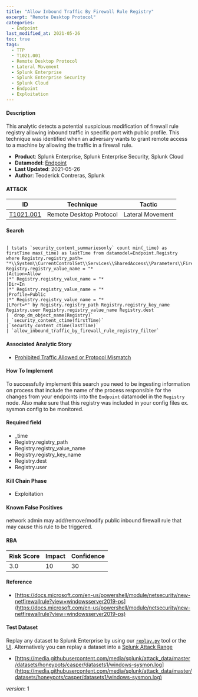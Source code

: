 ```yaml
---
title: "Allow Inbound Traffic By Firewall Rule Registry"
excerpt: "Remote Desktop Protocol"
categories:
  - Endpoint
last_modified_at: 2021-05-26
toc: true
tags:
  - TTP
  - T1021.001
  - Remote Desktop Protocol
  - Lateral Movement
  - Splunk Enterprise
  - Splunk Enterprise Security
  - Splunk Cloud
  - Endpoint
  - Exploitation
---
```




#### Description

This analytic detects a potential suspicious modification of firewall rule registry allowing inbound traffic in specific port with public profile. This technique was identified when an adversary wants to grant remote access to a machine by allowing the traffic in a firewall rule.

- **Product**: Splunk Enterprise, Splunk Enterprise Security, Splunk Cloud
- **Datamodel**: [Endpoint](https://docs.splunk.com/Documentation/CIM/latest/User/Endpoint)
- **Last Updated**: 2021-05-26
- **Author**: Teoderick Contreras, Splunk


#### ATT&CK

| ID          | Technique   | Tactic       |
| ----------- | ----------- |--------------|
| [T1021.001](https://attack.mitre.org/techniques/T1021/001/) | Remote Desktop Protocol | Lateral Movement |


#### Search

```

| tstats `security_content_summariesonly` count min(_time) as firstTime max(_time) as lastTime from datamodel=Endpoint.Registry where Registry.registry_path= "*\\System\\CurrentControlSet\\Services\\SharedAccess\\Parameters\\FirewallPolicy\\FirewallRules\\*" Registry.registry_value_name = "*
|Action=Allow
|*" Registry.registry_value_name = "*
|Dir=In
|*" Registry.registry_value_name = "*
|Profile=Public
|*" Registry.registry_value_name = "*
|LPort=*" by Registry.registry_path Registry.registry_key_name Registry.user Registry.registry_value_name Registry.dest 
| `drop_dm_object_name(Registry)` 
| `security_content_ctime(firstTime)` 
|`security_content_ctime(lastTime)` 
| `allow_inbound_traffic_by_firewall_rule_registry_filter`
```

#### Associated Analytic Story
* [Prohibited Traffic Allowed or Protocol Mismatch](_stories/prohibited_traffic_allowed_or_protocol_mismatch)


#### How To Implement
To successfully implement this search you need to be ingesting information on process that include the name of the process responsible for the changes from your endpoints into the `Endpoint` datamodel in the `Registry` node. Also make sure that this registry was included in your config files ex. sysmon config to be monitored.

#### Required field
* _time
* Registry.registry_path
* Registry.registry_value_name
* Registry.registry_key_name
* Registry.dest
* Registry.user


#### Kill Chain Phase
* Exploitation


#### Known False Positives
network admin may add/remove/modify public inbound firewall rule that may cause this rule to be triggered.



#### RBA

| Risk Score  | Impact      | Confidence   |
| ----------- | ----------- |--------------|
| 3.0 | 10 | 30 |



#### Reference

* [https://docs.microsoft.com/en-us/powershell/module/netsecurity/new-netfirewallrule?view=windowsserver2019-ps](https://docs.microsoft.com/en-us/powershell/module/netsecurity/new-netfirewallrule?view=windowsserver2019-ps)



#### Test Dataset
Replay any dataset to Splunk Enterprise by using our [`replay.py`](https://github.com/splunk/attack_data#using-replaypy) tool or the [UI](https://github.com/splunk/attack_data#using-ui).
Alternatively you can replay a dataset into a [Splunk Attack Range](https://github.com/splunk/attack_range#replay-dumps-into-attack-range-splunk-server)

* [https://media.githubusercontent.com/media/splunk/attack_data/master/datasets/honeypots/casper/datasets1/windows-sysmon.log](https://media.githubusercontent.com/media/splunk/attack_data/master/datasets/honeypots/casper/datasets1/windows-sysmon.log)


_version_: 1